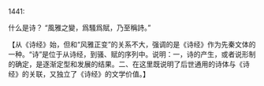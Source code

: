 1441:

什么是诗？
“風雅之變，爲騷爲賦，乃至稱詩。”

【从《诗经》始，但和“风雅正变”的关系不大，强调的是《诗经》作为先秦文体的一种。“诗”是位于从诗经，到骚、赋的序列中。说明：一，诗的产生，或者说形制的确定，是逐渐定型和发展的结果。二、在这里既说明了后世通用的诗体与《诗经》的关联，又独立了《诗经》的文学价值。】